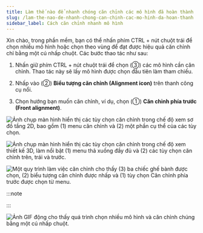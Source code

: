 ```yaml
---
title: Làm thế nào để nhanh chóng căn chỉnh các mô hình đã hoàn thành
slug: /lam-the-nao-de-nhanh-chong-can-chinh-cac-mo-hinh-da-hoan-thanh
sidebar_label: Cách căn chỉnh nhanh mô hình
---
```


Xin chào, trong phần mềm, bạn có thể nhấn phím CTRL + nút chuột trái để chọn nhiều mô hình hoặc chọn theo vùng để đạt được hiệu quả căn chỉnh chỉ bằng một cú nhấp chuột. Các bước thao tác như sau:

1. Nhấn giữ phím CTRL + nút chuột trái để chọn (③) các mô hình cần căn chỉnh. Thao tác này sẽ lấy mô hình được chọn đầu tiên làm tham chiếu.

2. Nhấp vào (②) **Biểu tượng căn chỉnh (Alignment icon)** trên thanh công cụ nổi.

3. Chọn hướng bạn muốn căn chỉnh, ví dụ, chọn (①) **Căn chỉnh phía trước (Front alignment)**.

![Ảnh chụp màn hình hiển thị các tùy chọn căn chỉnh trong chế độ xem sơ đồ tầng 2D, bao gồm (1) menu căn chỉnh và (2) một phần cụ thể của các tùy chọn.](https://storage.googleapis.com/jegavn_kb/images/6ace3864-fcf9-42a9-acb0-277afecf833d.png)

![Ảnh chụp màn hình hiển thị các tùy chọn căn chỉnh trong chế độ xem thiết kế 3D, làm nổi bật (1) menu thả xuống đầy đủ và (2) các tùy chọn căn chỉnh trên, trái và trước.](https://storage.googleapis.com/jegavn_kb/images/79426f34-1700-4ea1-8388-17b20cf13470.png)

![Một quy trình làm việc căn chỉnh cho thấy (3) ba chiếc ghế bành được chọn, (2) biểu tượng căn chỉnh được nhấp và (1) tùy chọn Căn chỉnh phía trước được chọn từ menu.](https://storage.googleapis.com/jegavn_kb/images/9940e314-3b40-44bc-bd33-513f9a2f6e2d.png)

:::note

:::

![Ảnh GIF động cho thấy quá trình chọn nhiều mô hình và căn chỉnh chúng bằng một cú nhấp chuột.](https://storage.googleapis.com/jegavn_kb/images/5baa1d54-5153-4db6-bcc8-ec6cba9b7e97.gif)
